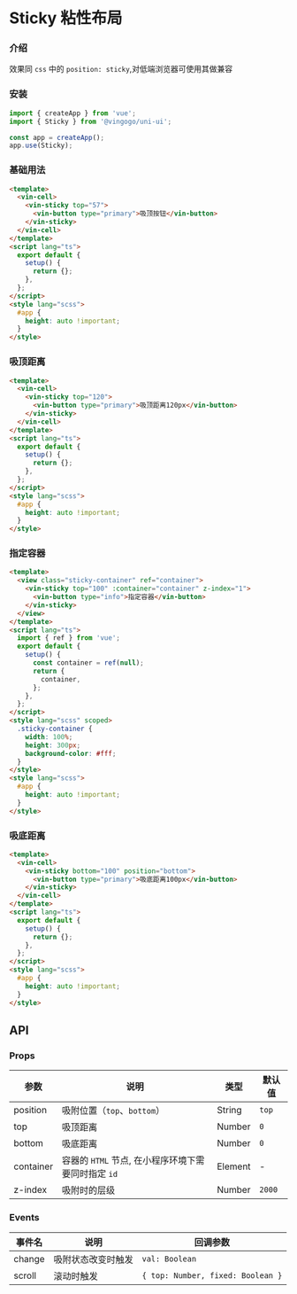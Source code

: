 # Sticky 粘性布局

### 介绍

效果同 `css` 中的 `position: sticky`,对低端浏览器可使用其做兼容

### 安装

```javascript
import { createApp } from 'vue';
import { Sticky } from '@vingogo/uni-ui';

const app = createApp();
app.use(Sticky);
```

### 基础用法

```html
<template>
  <vin-cell>
    <vin-sticky top="57">
      <vin-button type="primary">吸顶按钮</vin-button>
    </vin-sticky>
  </vin-cell>
</template>
<script lang="ts">
  export default {
    setup() {
      return {};
    },
  };
</script>
<style lang="scss">
  #app {
    height: auto !important;
  }
</style>
```

### 吸顶距离

```html
<template>
  <vin-cell>
    <vin-sticky top="120">
      <vin-button type="primary">吸顶距离120px</vin-button>
    </vin-sticky>
  </vin-cell>
</template>
<script lang="ts">
  export default {
    setup() {
      return {};
    },
  };
</script>
<style lang="scss">
  #app {
    height: auto !important;
  }
</style>
```

### 指定容器

```html
<template>
  <view class="sticky-container" ref="container">
    <vin-sticky top="100" :container="container" z-index="1">
      <vin-button type="info">指定容器</vin-button>
    </vin-sticky>
  </view>
</template>
<script lang="ts">
  import { ref } from 'vue';
  export default {
    setup() {
      const container = ref(null);
      return {
        container,
      };
    },
  };
</script>
<style lang="scss" scoped>
  .sticky-container {
    width: 100%;
    height: 300px;
    background-color: #fff;
  }
</style>
<style lang="scss">
  #app {
    height: auto !important;
  }
</style>
```

### 吸底距离

```html
<template>
  <vin-cell>
    <vin-sticky bottom="100" position="bottom">
      <vin-button type="primary">吸底距离100px</vin-button>
    </vin-sticky>
  </vin-cell>
</template>
<script lang="ts">
  export default {
    setup() {
      return {};
    },
  };
</script>
<style lang="scss">
  #app {
    height: auto !important;
  }
</style>
```

## API

### Props

| 参数      | 说明                                                | 类型    | 默认值 |
| --------- | --------------------------------------------------- | ------- | ------ |
| position  | 吸附位置（`top`、`bottom`）                         | String  | `top`  |
| top       | 吸顶距离                                            | Number  | `0`    |
| bottom    | 吸底距离                                            | Number  | `0`    |
| container | 容器的 `HTML` 节点, 在小程序环境下需要同时指定 `id` | Element | -      |
| z-index   | 吸附时的层级                                        | Number  | `2000` |

### Events

| 事件名 | 说明               | 回调参数                          |
| ------ | ------------------ | --------------------------------- |
| change | 吸附状态改变时触发 | `val: Boolean`                    |
| scroll | 滚动时触发         | `{ top: Number, fixed: Boolean }` |
